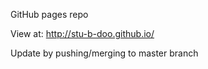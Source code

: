 GitHub pages repo

View at: http://stu-b-doo.github.io/

Update by pushing/merging to master branch

